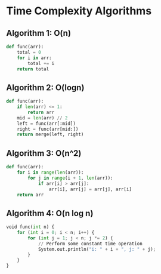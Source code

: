# Time Complexity Algorithms

## Algorithm 1: O(n)

```python
def func(arr):
    total = 0
    for i in arr:
        total += i
    return total
```

## Algorithm 2: O(logn)

```python
def func(arr):
    if len(arr) <= 1:
        return arr
    mid = len(arr) // 2
    left = func(arr[:mid])
    right = func(arr[mid:])
    return merge(left, right)
```

## Algorithm 3: O(n^2)

```python
def func(arr):
    for i in range(len(arr)):
        for j in range(i + 1, len(arr)):
            if arr[i] > arr[j]:
                arr[i], arr[j] = arr[j], arr[i]
    return arr
```

## Algorithm 4: O(n log n)

```python
void func(int n) {
    for (int i = 0; i < n; i++) {
        for (int j = 1; j < n; j *= 2) {
            // Perform some constant time operation
            System.out.println("i: " + i + ", j: " + j);
        }
    }
}
```
